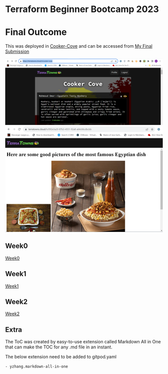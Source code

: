 # Terraform Beginner Bootcamp 2023

# Final Outcome 

This was deployed in [Cooker-Cove](https://terratowns.cloud/t/cooker-cove) and can be accessed from [My Final Submission](https://terratowns.cloud/h/092e3a20-87b3-4551-92a8-a64c66cdbcbb)

![Cooker Cove](./assets/image-1.png)
![My Town](./assets/image2.png)



## Week0
[Week0](journals/week0.md)

## Week1
[Week1](journals/week1.md)

## Week2
[Week2](journals/week2.md)

## Extra

The ToC was created by easy-to-use extension called Markdown All in One that can make the TOC for any .md file in an instant.

The below extension need to be added to gitpod.yaml
```
- yzhang.markdown-all-in-one
```

